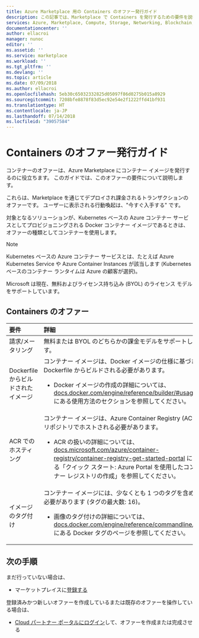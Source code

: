 ```yaml
---
title: Azure Marketplace 用の Containers のオファー発行ガイド
description: この記事では、Marketplace で Containers を発行するための要件を説明します
services: Azure, Marketplace, Compute, Storage, Networking, Blockchain, Security
documentationcenter: ''
author: ellacroi
manager: nunoc
editor: ''
ms.assetid: ''
ms.service: marketplace
ms.workload: ''
ms.tgt_pltfrm: ''
ms.devlang: ''
ms.topic: article
ms.date: 07/09/2018
ms.author: ellacroi
ms.openlocfilehash: 5eb30c65032332825d05097f86d0275b015a8929
ms.sourcegitcommit: 7208bfe8878f83d5ec92e54e2f1222ffd41bf931
ms.translationtype: HT
ms.contentlocale: ja-JP
ms.lasthandoff: 07/14/2018
ms.locfileid: "39057584"
---
```

# <a name="containers-offer-publishing-guide"></a>Containers のオファー発行ガイド

コンテナーのオファーは、Azure Marketplace にコンテナー イメージを発行するのに役立ちます。 このガイドでは、このオファーの要件について説明します。 

これらは、Marketplace を通じてデプロイされ課金されるトランザクションのオファーです。 ユーザーに表示される行動喚起は、"今すぐ入手する" です。

対象となるソリューションが、Kubernetes ベースの Azure コンテナー サービスとしてプロビジョニングされる Docker コンテナー イメージであるときは、オファーの種類としてコンテナーを使用します。

>[!NOTE]
>Kubernetes ベースの Azure コンテナー サービスとは、たとえば Azure Kubernetes Service や Azure Container Instances が該当します (Kubernetes ベースのコンテナー ランタイムは Azure の顧客が選択)。  

Microsoft は現在、無料およびライセンス持ち込み (BYOL) のライセンス モデルをサポートしています。

## <a name="containers-offer"></a>Containers のオファー

| 要件 | 詳細 |  
|:--- |:--- |  
| 請求/メータリング | 無料または BYOL のどちらかの課金モデルをサポートします。 |  
| Dockerfile からビルドされたイメージ | コンテナー イメージは、Docker イメージの仕様に基づき、Dockerfile からビルドされる必要があります。<ul> <li>Docker イメージの作成の詳細については、[docs.docker.com/engine/reference/builder/#usage](https://docs.docker.com/engine/reference/builder/#usage) にある使用方法のセクションを参照してください。</li> </ul> |  
| ACR でのホスティング | コンテナー イメージは、Azure Container Registry (ACR) リポジトリでホストされる必要があります。<ul> <li>ACR の扱いの詳細については、[docs.microsoft.com/azure/container-registry/container-registry-get-started-portal](https://docs.microsoft.com/azure/container-registry/container-registry-get-started-portal) にある「クイック スタート: Azure Portal を使用したコンテナー レジストリの作成」を参照してください。</li> </ul> |  
| イメージのタグ付け | コンテナー イメージには、少なくとも 1 つのタグを含める必要があります (タグの最大数: 16)。<ul> <li>画像のタグ付けの詳細については、[docs.docker.com/engine/reference/commandline/tag](https://docs.docker.com/engine/reference/commandline/tag) にある Docker タグのページを参照してください。</li> </ul> |  


## <a name="next-steps"></a>次の手順

まだ行っていない場合は、 

- マーケットプレイスに[登録する](https://azuremarketplace.microsoft.com/sell)

登録済みかつ新しいオファーを作成しているまたは既存のオファーを操作している場合は、

- [Cloud パートナー ポータルにログイン](https://cloudpartner.azure.com)して、オファーを作成または完成させる
